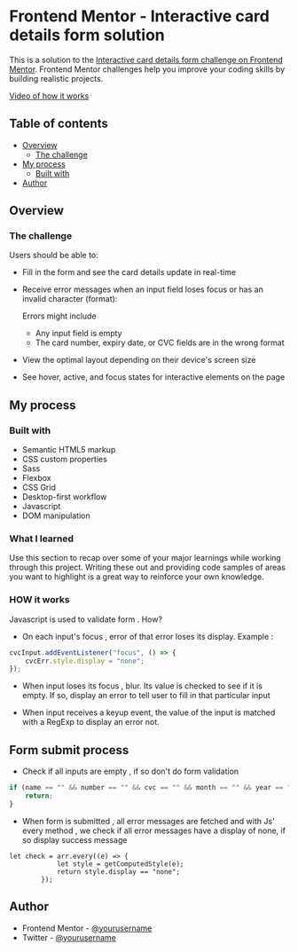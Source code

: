 # Frontend Mentor - Interactive card details form solution

This is a solution to the [Interactive card details form challenge on Frontend Mentor](https://www.frontendmentor.io/challenges/interactive-card-details-form-XpS8cKZDWw). Frontend Mentor challenges help you improve your coding skills by building realistic projects.

[Video of how it works](./images/bandicam%202022-10-06%2013-15-57-718.jpg)

## Table of contents

-   [Overview](#overview)
    -   [The challenge](#the-challenge)
-   [My process](#my-process)
    -   [Built with](#built-with)
-   [Author](#author)

## Overview

### The challenge

Users should be able to:

-   Fill in the form and see the card details update in real-time
-   Receive error messages when an input field loses focus or has an invalid character (format):

    Errors might include

    -   Any input field is empty
    -   The card number, expiry date, or CVC fields are in the wrong format

-   View the optimal layout depending on their device's screen size
-   See hover, active, and focus states for interactive elements on the page

## My process

### Built with

-   Semantic HTML5 markup
-   CSS custom properties
-   Sass
-   Flexbox
-   CSS Grid
-   Desktop-first workflow
-   Javascript
-   DOM manipulation

### What I learned

Use this section to recap over some of your major learnings while working through this project. Writing these out and providing code samples of areas you want to highlight is a great way to reinforce your own knowledge.

### HOW it works

Javascript is used to validate form . How?

-   On each input's focus , error of that error loses its display. Example :

```js
cvcInput.addEventListener("focus", () => {
	cvcErr.style.display = "none";
});
```

-   When input loses its focus , blur. Its value is checked to see if it is empty. If so, display an error to tell user to fill in that particular input

-   When input receives a keyup event, the value of the input is matched with a RegExp to display an error not.

## Form submit process

-   Check if all inputs are empty , if so don't do form validation

```js
if (name == "" && number == "" && cvc == "" && month == "" && year == "") {
	return;
}
```

-   When form is submitted , all error messages are fetched and with Js' every method , we check if all error messages have a display of none, if so display success message

```
let check = arr.every((e) => {
			let style = getComputedStyle(e);
			return style.display == "none";
		});
```

## Author

-   Frontend Mentor - [@yourusername](https://www.frontendmentor.io/profile/scyre27)
-   Twitter - [@yourusername](https://www.twitter.com/scyre27)
